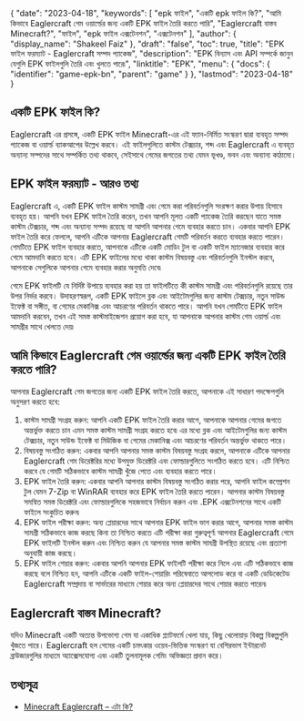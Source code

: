 {
  "date": "2023-04-18",
  "keywords": [
"epk ফাইল",
"একটি epk ফাইল কি?",
"আমি কিভাবে Eaglercraft গেম ওয়ার্ল্ডের জন্য একটি EPK ফাইল তৈরি করতে পারি",
"Eaglercraft বাস্তব Minecraft?",
"ফাইল",
"epk ফাইল এক্সটেনশন",
"এক্সটেনশন"
],
  "author": {
    "display_name": "Shakeel Faiz"
},
  "draft": "false",
  "toc": true,
  "title": "EPK ফাইল ফরম্যাট - Eaglercraft সম্পদ প্যাকেজ",
  "description": "EPK বিন্যাস এবং API সম্পর্কে জানুন যেগুলি EPK ফাইলগুলি তৈরি এবং খুলতে পারে৷",
  "linktitle": "EPK",
  "menu": {
    "docs": {
      "identifier": "game-epk-bn",
      "parent": "game"
}
},
  "lastmod": "2023-04-18"
}

## একটি EPK ফাইল কি?

Eaglercraft এর প্রসঙ্গে, একটি EPK ফাইল Minecraft-এর এই ফ্যান-নির্মিত সংস্করণ দ্বারা ব্যবহৃত সম্পদ প্যাকেজ বা ওয়ার্ল্ড ব্যাকআপের উল্লেখ করবে। এই ফাইলগুলিতে কাস্টম টেক্সচার, শব্দ এবং Eaglercraft এ ব্যবহৃত অন্যান্য সম্পদের সাথে সম্পর্কিত তথ্য থাকবে, সেইসাথে গেমের জগতের তথ্য যেমন ভূখণ্ড, ভবন এবং অন্যান্য কাঠামো।

## EPK ফাইল ফরম্যাট - আরও তথ্য

Eaglercraft এ, একটি EPK ফাইল কাস্টম সামগ্রী এবং গেমে করা পরিবর্তনগুলি সংরক্ষণ করার উপায় হিসাবে ব্যবহৃত হয়। আপনি যখন EPK ফাইল তৈরি করেন, তখন আপনি মূলত একটি প্যাকেজ তৈরি করছেন যাতে সমস্ত কাস্টম টেক্সচার, শব্দ এবং অন্যান্য সম্পদ রয়েছে যা আপনি আপনার গেমে ব্যবহার করতে চান। একবার আপনি EPK ফাইল তৈরি করে ফেললে, আপনি এটিকে আপনার Eaglercraft গেমটি পরিবর্তন করতে ব্যবহার করতে পারেন। গেমটিতে EPK ফাইল ব্যবহার করতে, আপনাকে এটিকে একটি মোডিং টুল বা একটি ফাইল ম্যানেজার ব্যবহার করে গেমে আমদানি করতে হবে। এটি EPK ফাইলের মধ্যে থাকা কাস্টম বিষয়বস্তু এবং পরিবর্তনগুলি ইনস্টল করবে, আপনাকে সেগুলিকে আপনার গেমে ব্যবহার করার অনুমতি দেবে৷

গেমে EPK ফাইলটি যে নির্দিষ্ট উপায়ে ব্যবহার করা হয় তা ফাইলটিতে কী কাস্টম সামগ্রী এবং পরিবর্তনগুলি রয়েছে তার উপর নির্ভর করবে। উদাহরণস্বরূপ, একটি EPK ফাইলে ব্লক এবং আইটেমগুলির জন্য কাস্টম টেক্সচার, নতুন সাউন্ড ইফেক্ট বা সঙ্গীত, বা গেমের মেকানিক্স এবং আচরণের পরিবর্তন থাকতে পারে। আপনি যখন গেমটিতে EPK ফাইল আমদানি করবেন, তখন এই সমস্ত কাস্টমাইজেশন প্রয়োগ করা হবে, যা আপনাকে আপনার কাস্টম গেম ওয়ার্ল্ড এবং সামগ্রীর সাথে খেলতে দেয়৷

## আমি কিভাবে Eaglercraft গেম ওয়ার্ল্ডের জন্য একটি EPK ফাইল তৈরি করতে পারি?

আপনার Eaglercraft গেম জগতের জন্য একটি EPK ফাইল তৈরি করতে, আপনাকে এই সাধারণ পদক্ষেপগুলি অনুসরণ করতে হবে:

1. কাস্টম সামগ্রী সংগ্রহ করুন: আপনি একটি EPK ফাইল তৈরি করার আগে, আপনাকে আপনার গেমের জগতে অন্তর্ভুক্ত করতে চান এমন সমস্ত কাস্টম সামগ্রী সংগ্রহ করতে হবে৷ এর মধ্যে ব্লক এবং আইটেমগুলির জন্য কাস্টম টেক্সচার, নতুন সাউন্ড ইফেক্ট বা মিউজিক বা গেমের মেকানিক্স এবং আচরণের পরিবর্তন অন্তর্ভুক্ত থাকতে পারে।
2. বিষয়বস্তু সংগঠিত করুন: একবার আপনি আপনার সমস্ত কাস্টম বিষয়বস্তু সংগ্রহ করলে, আপনাকে এটিকে আপনার Eaglercraft গেম ডিরেক্টরির মধ্যে উপযুক্ত ডিরেক্টরি এবং ফোল্ডারগুলিতে সংগঠিত করতে হবে। এটি নিশ্চিত করবে যে গেমটি সঠিকভাবে কাস্টম সামগ্রী খুঁজে পেতে এবং ব্যবহার করতে পারে।
3. EPK ফাইল তৈরি করুন: একবার আপনি আপনার কাস্টম বিষয়বস্তু সংগঠিত করার পরে, আপনি ফাইল কম্প্রেশন টুল যেমন 7-Zip বা WinRAR ব্যবহার করে EPK ফাইল তৈরি করতে পারেন। আপনার কাস্টম বিষয়বস্তু সমন্বিত সমস্ত ডিরেক্টরি এবং ফোল্ডারগুলিকে সহজভাবে নির্বাচন করুন এবং .EPK এক্সটেনশনের সাথে একটি ফাইলে সংকুচিত করুন৷
4. EPK ফাইল পরীক্ষা করুন: অন্য প্লেয়ারদের সাথে আপনার EPK ফাইল ভাগ করার আগে, আপনার সমস্ত কাস্টম সামগ্রী সঠিকভাবে কাজ করছে কিনা তা নিশ্চিত করতে এটি পরীক্ষা করা গুরুত্বপূর্ণ৷ আপনার Eaglercraft গেমে EPK ফাইলটি ইনস্টল করুন এবং নিশ্চিত করুন যে আপনার সমস্ত কাস্টম সামগ্রী উপস্থিত রয়েছে এবং প্রত্যাশা অনুযায়ী কাজ করছে।
5. EPK ফাইল শেয়ার করুন: একবার আপনি আপনার EPK ফাইলটি পরীক্ষা করে নিলে এবং এটি সঠিকভাবে কাজ করছে বলে নিশ্চিত হন, আপনি এটিকে একটি ফাইল-শেয়ারিং পরিষেবাতে আপলোড করে বা একটি ডেডিকেটেড Eaglercraft সম্প্রদায় বা সার্ভারের মাধ্যমে শেয়ার করে অন্য প্লেয়ারদের সাথে শেয়ার করতে পারেন৷

## Eaglercraft বাস্তব Minecraft?

যদিও Minecraft একটি অত্যন্ত উপভোগ্য গেম যা একাধিক প্ল্যাটফর্মে খেলা যায়, কিছু খেলোয়াড় বিকল্প বিকল্পগুলি খুঁজতে পারে। Eaglercraft হল গেমের একটি চমৎকার ওয়েব-ভিত্তিক সংস্করণ যা বেশিরভাগ ইন্টারনেট ব্রাউজারগুলির মাধ্যমে অ্যাক্সেসযোগ্য এবং একটি তুলনামূলক গেমিং অভিজ্ঞতা প্রদান করে।

## তথ্যসূত্র
* [Minecraft Eaglercraft – এটা কি?](https://apexminecrafthosting.com/eaglercraft-minecraft/)


